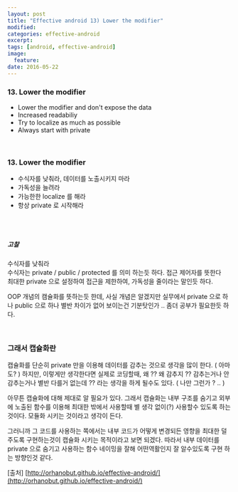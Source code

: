 ```yaml
---
layout: post
title: "Effective android 13) Lower the modifier"
modified:
categories: effective-android
excerpt:
tags: [android, effective-android]
image:
  feature:
date: 2016-05-22
---
```


### 13. Lower the modifier
- Lower the modifier and don't expose the data
- Increased readabiliy
- Try to localize as much as possible
- Always start with private

<br> 

### 13. Lower the modifier
- 수식자를 낮춰라, 데이터를 노출시키지 마라
- 가독성을 늘려라
- 가능한한 localize 를 해라
- 항상 private 로 시작해라

<br><br>

##### 고찰
수식자를 낮춰라 <br>
수식자는 private / public / protected 를 의미 하는듯 하다. 접근 제어자를 뜻한다 <br>
최대한 private 으로 설정하여 접근을 제한하여, 가독성을 줄이라는 말인듯 하다. <br>

OOP 개념의 캠슐화를 뜻하는듯 한데, 사실 개념은 알겠지만 실무에서 private 으로 하나 public 으로 하나 별반 차이가 없어 보이는건 기분탓인가 ..  좀더 공부가 필요한듯 하다. 

<br> 

### 그래서 캡슐화란
캡슐화를 단순히 private 만을 이용해 데이터를 감추는 것으로 생각을 많이 한다. ( 아마도? ) 하지만, 이렇게만 생각한다면 실제로 코딩할때, 왜 ?? 왜 감추지 ?? 감추는거나 안감추는거나 별반 다를거 없는데 ?? 라는 생각을 하게 될수도 있다. ( 나만 그런가 ? .. ) 

아무튼 캡슐화에 대해 제대로 알 필요가 있다. 그래서 캡슐화는 내부 구조를 숨기고 외부에 노출된 함수를 이용해 최대한 밖에서 사용할때 별 생각 없이(?) 사용할수 있도록 하는것이다. 모듈화 시키는 것이라고 생각이 든다. 

그러니까 그 코드를 사용하는 쪽에서는 내부 코드가 어떻게 변경되든 영향을 최대한 덜 주도록 구현하는것이 캡슐화 시키는 목적이라고 보면 되겠다. 따라서 내부 데이터를 private 으로 숨기고 사용하는 함수 네이밍을 잘해 어떤역활인지 잘 알수있도록 구현 하는 방향인것 같다.

[출처] [http://orhanobut.github.io/effective-android/](http://orhanobut.github.io/effective-android/)         